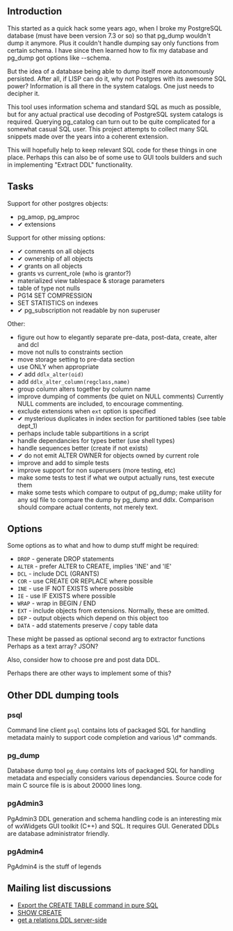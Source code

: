 Introduction
------------

This started as a quick hack some years ago, when I broke my PostgreSQL database 
(must have been version 7.3 or so) so that pg_dump wouldn't dump it anymore.
Plus it couldn't handle dumping say only functions from certain schema. 
I have since then learned how to fix my database and pg_dump got options like --schema.

But the idea of a database being able to dump itself more autonomously persisted.
After all, if LISP can do it, why not Postgres with its awesome SQL power? 
Information is all there in the system catalogs. One just needs to decipher it.

This tool uses information schema and standard SQL as much as possible, 
but for any actual practical use decoding of PostgreSQL system catalogs is required. 
Querying pg_catalog can turn out to be quite complicated for a somewhat casual SQL user.
This project attempts to collect many SQL snippets made over the years into a coherent extension.

This will hopefully help to keep relevant SQL code for these things in one place.
Perhaps this can also be of some use to GUI tools builders and such in implementing "Extract DDL" functionality.

Tasks
-----

Support for other postgres objects:
- pg_amop, pg_amproc
- ✔︎ extensions

Support for other missing options:
- ✔︎ comments on all objects
- ✔︎ ownership of all objects 
- ✔︎ grants on all objects
- grants vs current_role (who is grantor?)
- materialized view tablespace & storage parameters
- table of type not nulls
- PG14 SET COMPRESSION
- SET STATISTICS on indexes
- ✔︎ pg_subscription not readable by non superuser

Other:
- figure out how to elegantly separate pre-data, post-data, create, alter and dcl
- move not nulls to constraints section
- move storage setting to pre-data section
- use ONLY when appropriate
- ✔︎ add `ddlx_alter(oid)`
- add `ddlx_alter_column(regclass,name)`
- group column alters together by column name
- improve dumping of comments (be quiet on NULL comments)
  Currently NULL comments are included, to encourage commenting.
- exclude extensions when `ext` option is specified
- ✔︎ mysterious duplicates in index section for partitioned tables (see table dept_1)
- perhaps include table subpartitions in a script
- handle dependancies for types better (use shell types)
- handle sequences better (create if not exists)
- ✔︎ do not emit ALTER OWNER for objects owned by current role
- improve and add to simple tests
- improve support for non superusers (more testing, etc)
- make some tests to test if what we output actually runs, test execute them
- make some tests which compare to output of pg_dump;
  make utility for any sql file to compare the dump by pg_dump and ddlx.
  Comparison should compare actual contents, not merely text.

Options
-------

Some options as to what and how to dump stuff might be required:

* `DROP` - generate DROP statements
* `ALTER` - prefer ALTER to CREATE, implies 'INE' and 'IE'
* `DCL` - include DCL (GRANTS)
* `COR` - use CREATE OR REPLACE where possible 
* `INE` - use IF NOT EXISTS where possible
* `IE` - use IF EXISTS where possible
* `WRAP` - wrap in BEGIN / END
* `EXT` - include objects from extensions. Normally, these are omitted.
* `DEP` - output objects which depend on this object too
* `DATA` - add statements preserve / copy table data

These might be passed as optional second arg to extractor functions
Perhaps as a text array? JSON?

Also, consider how to choose pre and post data DDL.

Perhaps there are other ways to implement some of this?

Other DDL dumping tools
-----------------------

### psql

Command line client `psql` contains lots of packaged SQL for handling metadata 
mainly to support code completion and various \d* commands.

### pg_dump

Database dump tool `pg_dump` contains lots of packaged SQL for handling metadata 
and especially considers various dependancies. Source code for main C source file
is is about 20000 lines long.

### pgAdmin3

PgAdmin3 DDL generation and schema handling code is an interesting 
mix of wxWidgets GUI toolkit (C++) and SQL. It requires GUI.
Generated DDLs are database administrator friendly.

### pgAdmin4

PgAdmin4 is the stuff of legends

Mailing list discussions
------------------------

- [Export the CREATE TABLE command in pure SQL](https://www.postgresql.org/message-id/flat/2bc470194b4837c1f733a4e05f569bc6%40dalibo.info)
- [SHOW CREATE](https://www.postgresql.org/message-id/flat/20190705163203.GD24679%40fetter.org)
- [get a relations DDL server-side](https://www.postgresql.org/message-id/flat/c2ce3040-a6b1-4279-97b4-fcd374ac1c60%40www.fastmail.com)

